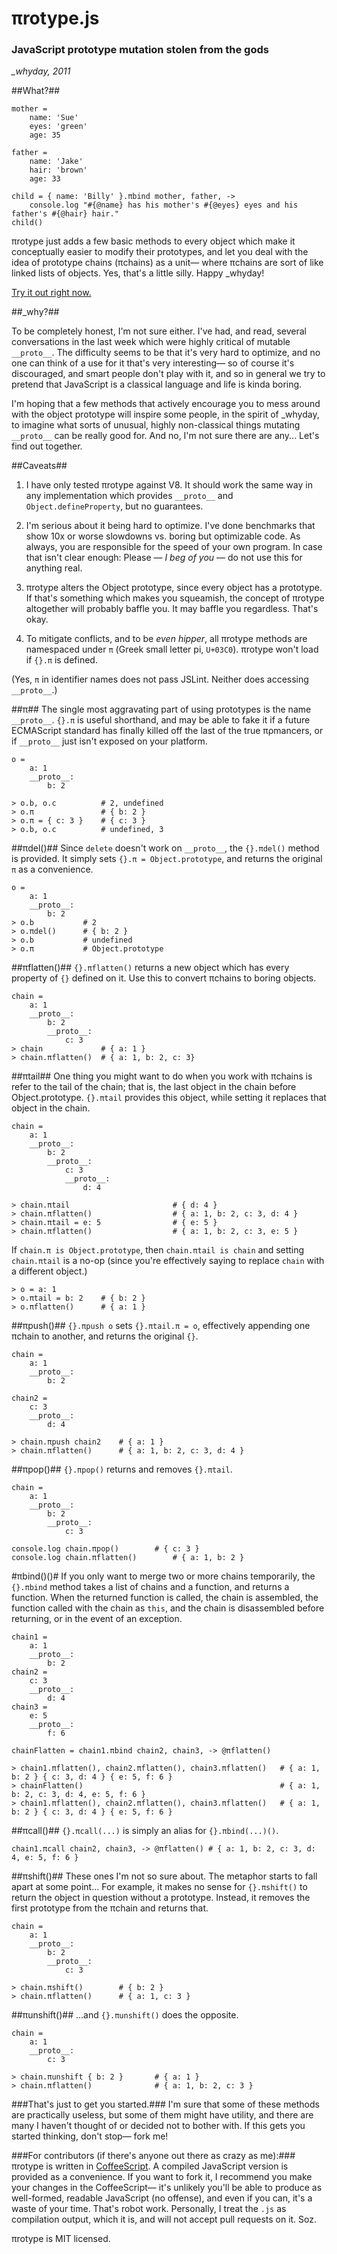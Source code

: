 # πrotype.js
### JavaScript prototype mutation stolen from the gods ###
*_whyday, 2011*



##What?##

	mother = 
		name: 'Sue'
		eyes: 'green'
		age: 35

	father =
		name: 'Jake'
		hair: 'brown'
		age: 33

	child = { name: 'Billy' }.πbind mother, father, -> 
		console.log "#{@name} has his mother's #{@eyes} eyes and his father's #{@hair} hair."
	child()


πrotype just adds a few basic methods to every object which make it conceptually
easier to modify their prototypes, and let you deal with the idea of prototype
chains (πchains) as a unit— where πchains are sort of like linked lists of objects.
Yes, that's a little silly. Happy _whyday!

[Try it out right now.](http://cushman.github.com/pirotype/)

##_why?##

To be completely honest, I'm not sure either. I've had, and read, several
conversations in the last week which were highly critical of mutable `__proto__`.
The difficulty seems to be that it's very hard to optimize, and no one can think
of a use for it that's very interesting— so of course it's discouraged, and smart
people don't play with it, and so in general we try to pretend that JavaScript
is a classical language and life is kinda boring.

I'm hoping that a few methods that actively encourage you to mess around with
the object prototype will inspire some people, in the spirit of _whyday, to
imagine what sorts of unusual, highly non-classical things mutating `__proto__`
can be really good for. And no, I'm not sure there are any... Let's find out 
together.

##Caveats##

1. I have only tested πrotype against V8. It should work the same way in any
implementation which provides `__proto__` and `Object.defineProperty`, but no guarantees.

2. I'm serious about it being hard to optimize. I've done benchmarks that show 10x or worse
slowdowns vs. boring but optimizable code. As always, you are responsible for the
speed of your own program. In case that isn't clear enough: Please — *I beg of 
you* — do not use this for anything real.

3. πrotype alters the Object prototype, since every object has a prototype. If that's
something which makes you squeamish, the concept of πrotype altogether will probably
baffle you. It may baffle you regardless. That's okay.

4. To mitigate conflicts, and to be *even hipper*, all πrotype methods are namespaced 
under `π` (Greek small letter pi, `U+03C0`). πrotype won't load if `{}.π` is defined.

(Yes, `π` in identifier names does not pass JSLint. Neither does accessing `__proto__`.)

##π##
The single most aggravating part of using prototypes is the name `__proto__`.
`{}.π` is useful shorthand, and may be able to fake it if a future ECMAScript
standard has finally killed off the last of the true πρmancers, or if `__proto__`
just isn't exposed on your platform.


	o =
		a: 1
		__proto__:
			b: 2
		
	> o.b, o.c			# 2, undefined 
	> o.π 				# { b: 2 }
	> o.π = { c: 3 } 	# { c: 3 }
	> o.b, o.c			# undefined, 3 


##πdel()##
Since `delete` doesn't work on `__proto__`, the `{}.πdel()` method is provided.
It simply sets `{}.π = Object.prototype`, and returns the original `π` as a
convenience.


	o =
		a: 1
		__proto__:
			b: 2
	> o.b 			# 2
	> o.πdel() 		# { b: 2 }
	> o.b			# undefined
	> o.π			# Object.prototype



##πflatten()##
`{}.πflatten()` returns a new object which has every property of `{}` defined on it.
Use this to convert πchains to boring objects.



	chain =
		a: 1
		__proto__:
			b: 2
			__proto__:
				c: 3
	> chain				# { a: 1 }
	> chain.πflatten()	# { a: 1, b: 2, c: 3}

	

##πtail##
One thing you might want to do when you work with πchains is refer to the tail
of the chain; that is, the last object in the chain before Object.prototype.
`{}.πtail` provides this object, while setting it replaces that object in the chain.


	chain =
		a: 1
		__proto__:
			b: 2
			__proto__:
				c: 3
				__proto__:
					d: 4
				
	> chain.πtail						# { d: 4 }
	> chain.πflatten()					# { a: 1, b: 2, c: 3, d: 4 }
	> chain.πtail = e: 5 				# { e: 5 }
	> chain.πflatten()					# { a: 1, b: 2, c: 3, e: 5 }



If `chain.π is Object.prototype`, then `chain.πtail is chain` and setting `chain.πtail`
is a no-op (since you're effectively saying to replace `chain` with a different object.)



	> o = a: 1
	> o.πtail = b: 2	# { b: 2 }
	> o.πflatten()		# { a: 1 }



##πpush()##
`{}.πpush o` sets `{}.πtail.π = o`, effectively appending one πchain to another,
and returns the original `{}`.


	chain =
		a: 1
		__proto__:
			b: 2

	chain2 =
		c: 3
		__proto__:
			d: 4

	> chain.πpush chain2 	# { a: 1 }
	> chain.πflatten()		# { a: 1, b: 2, c: 3, d: 4 }



##πpop()##
`{}.πpop()` returns and removes `{}.πtail`.


	chain =
		a: 1
		__proto__:
			b: 2
			__proto__:
				c: 3

	console.log chain.πpop()		# { c: 3 }
	console.log chain.πflatten()		# { a: 1, b: 2 }

#πbind()()#
If you only want to merge two or more chains temporarily, the `{}.πbind` method
takes a list of chains and a function, and returns a function. When the returned
function is called, the chain is assembled, the function called with the chain as
`this`, and the chain is disassembled before returning, or in the event of an
exception.

	chain1 =
		a: 1
		__proto__:
			b: 2
	chain2 =
		c: 3
		__proto__:
			d: 4
	chain3 =
		e: 5
		__proto__:
			f: 6

	chainFlatten = chain1.πbind chain2, chain3, -> @πflatten()
	
	> chain1.πflatten(), chain2.πflatten(), chain3.πflatten() 	# { a: 1, b: 2 } { c: 3, d: 4 } { e: 5, f: 6 }
	> chainFlatten()											# { a: 1, b: 2, c: 3, d: 4, e: 5, f: 6 }
	> chain1.πflatten(), chain2.πflatten(), chain3.πflatten()	# { a: 1, b: 2 } { c: 3, d: 4 } { e: 5, f: 6 }


##πcall()##
 `{}.πcall(...)` is simply an alias for `{}.πbind(...)()`.


	chain1.πcall chain2, chain3, -> @πflatten()	# { a: 1, b: 2, c: 3, d: 4, e: 5, f: 6 }

##πshift()##
These ones I'm not so sure about. The metaphor starts to fall apart at some point...
For example, it makes no sense for `{}.πshift()` to return the object in question 
without a prototype. Instead, it removes the first prototype from the πchain 
and returns that.

	chain =
		a: 1
		__proto__:
			b: 2
			__proto__:
				c: 3

	> chain.πshift()		# { b: 2 }
	> chain.πflatten()		# { a: 1, c: 3 }


##πunshift()##
...and `{}.πunshift()` does the opposite.

	chain =
		a: 1
		__proto__:
			c: 3
		
	> chain.πunshift { b: 2 }		# { a: 1 }
	> chain.πflatten()				# { a: 1, b: 2, c: 3 }


###That's just to get you started.###
I'm sure that some of these methods are practically
useless, but some of them might have utility, and there are many I haven't thought
of or decided not to bother with. If this gets you started thinking, don't stop—
fork me!


###For contributors (if there's anyone out there as crazy as me):###
πrotype is written in [CoffeeScript](http://www.coffeescript.org/). A compiled 
JavaScript version is provided as a convenience. If you want to fork it, I recommend
you make your changes in the CoffeeScript— it's unlikely you'll be able to produce
as well-formed, readable JavaScript (no offense), and even if you can, it's a 
waste of your time. That's robot work. Personally, I treat the `.js` as compilation
output, which it is, and will not accept pull requests on it. Soz.

πrotype is MIT licensed.
